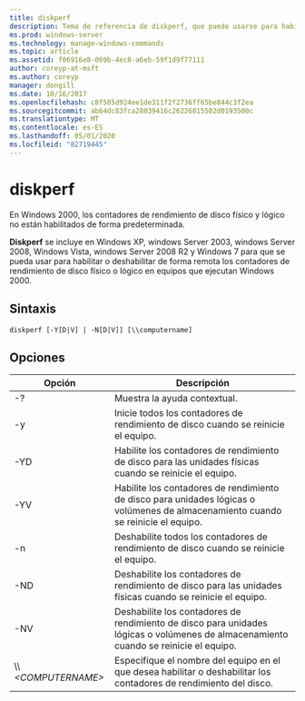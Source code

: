 ```yaml
---
title: diskperf
description: Tema de referencia de diskperf, que puede usarse para habilitar o deshabilitar de forma remota los contadores de rendimiento de disco físico o lógico en equipos que ejecutan Windows 2000.
ms.prod: windows-server
ms.technology: manage-windows-commands
ms.topic: article
ms.assetid: f06916e8-069b-4ec8-a6eb-59f1d9f77111
author: coreyp-at-msft
ms.author: coreyp
manager: dongill
ms.date: 10/16/2017
ms.openlocfilehash: c8f505d924ee1de311f2f2736ff65be844c3f2ea
ms.sourcegitcommit: ab64dc83fca28039416c26226815502d0193500c
ms.translationtype: MT
ms.contentlocale: es-ES
ms.lasthandoff: 05/01/2020
ms.locfileid: "82719445"
---
```

# <a name="diskperf"></a>diskperf

En Windows 2000, los contadores de rendimiento de disco físico y lógico no están habilitados de forma predeterminada.

**Diskperf** se incluye en Windows XP, windows Server 2003, windows Server 2008, Windows Vista, windows Server 2008 R2 y Windows 7 para que se pueda usar para habilitar o deshabilitar de forma remota los contadores de rendimiento de disco físico o lógico en equipos que ejecutan Windows 2000.

## <a name="syntax"></a>Sintaxis

```
diskperf [-Y[D|V] | -N[D|V]] [\\computername]
```

## <a name="options"></a>Opciones

|Opción|Descripción|
|------|-----------|
|-?|Muestra la ayuda contextual.|
|-y|Inicie todos los contadores de rendimiento de disco cuando se reinicie el equipo.|
|-YD|Habilite los contadores de rendimiento de disco para las unidades físicas cuando se reinicie el equipo.|
|-YV|Habilite los contadores de rendimiento de disco para unidades lógicas o volúmenes de almacenamiento cuando se reinicie el equipo.|
|-n|Deshabilite todos los contadores de rendimiento de disco cuando se reinicie el equipo.|
|-ND|Deshabilite los contadores de rendimiento de disco para las unidades físicas cuando se reinicie el equipo.|
|-NV|Deshabilite los contadores de rendimiento de disco para unidades lógicas o volúmenes de almacenamiento cuando se reinicie el equipo.|
|\\\\*\<COMPUTERNAME>*|Especifique el nombre del equipo en el que desea habilitar o deshabilitar los contadores de rendimiento del disco.|